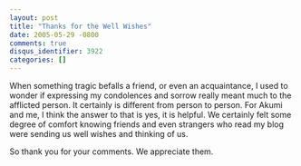 ```yaml
---
layout: post
title: "Thanks for the Well Wishes"
date: 2005-05-29 -0800
comments: true
disqus_identifier: 3922
categories: []
---
```

When something tragic befalls a friend, or even an acquaintance, I used
to wonder if expressing my condolences and sorrow really meant much to
the afflicted person. It certainly is different from person to person.
For Akumi and me, I think the answer to that is yes, it is helpful. We
certainly felt some degree of comfort knowing friends and even strangers
who read my blog were sending us well wishes and thinking of us.

So thank you for your comments. We appreciate them.


